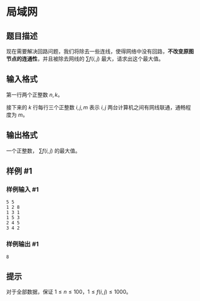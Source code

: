 # 局域网

## 题目描述

现在需要解决回路问题，我们将除去一些连线，使得网络中没有回路，**不改变原图节点的连通性**，并且被除去网线的 $\sum f(i,j)$ 最大，请求出这个最大值。

## 输入格式

第一行两个正整数 $n,k$。

接下来的 $k$ 行每行三个正整数 $i,j,m$ 表示 $i,j$ 两台计算机之间有网线联通，通畅程度为 $m$。

## 输出格式

一个正整数， $\sum f(i,j)$ 的最大值。

## 样例 #1

### 样例输入 #1
```
5 5
1 2 8
1 3 1
1 5 3
2 4 5
3 4 2
```

### 样例输出 #1

```
8
```

## 提示

对于全部数据，保证 $1\le n \le 100$，$1\le f(i,j)\le 1000$。

